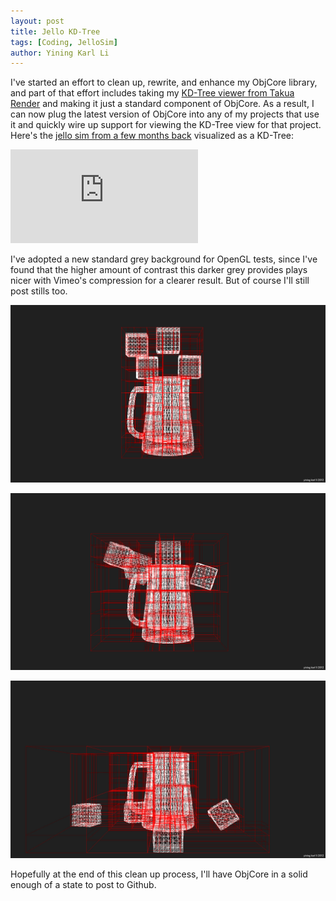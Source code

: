 ```yaml
---
layout: post
title: Jello KD-Tree
tags: [Coding, JelloSim]
author: Yining Karl Li
---
```


I've started an effort to clean up, rewrite, and enhance my ObjCore library, and part of that effort includes taking my [KD-Tree viewer from Takua Render](http://yiningkarlli.blogspot.com/2012/06/more-kd-tree-fun.html) and making it just a standard component of ObjCore. As a result, I can now plug the latest version of ObjCore into any of my projects that use it and quickly wire up support for viewing the KD-Tree view for that project. Here's the [jello sim from a few months back](http://yiningkarlli.blogspot.com/2012/05/more-fun-with-jello.html) visualized as a KD-Tree:

<div class='embed-container'><iframe src='https://player.vimeo.com/video/53735319' frameborder='0'>Jello Sim KD-Tree</iframe></div>

I've adopted a new standard grey background for OpenGL tests, since I've found that the higher amount of contrast this darker grey provides plays nicer with Vimeo's compression for a clearer result. But of course I'll still post stills too.

[![](/content/images/2012/Sep/kd_jello0.png)](/content/images/2012/Sep/kd_jello0.png)

[![](/content/images/2012/Sep/kd_jello1.png)](/content/images/2012/Sep/kd_jello1.png)

[![](/content/images/2012/Sep/kd_jello2.png)](/content/images/2012/Sep/kd_jello2.png)

Hopefully at the end of this clean up process, I'll have ObjCore in a solid enough of a state to post to Github.
